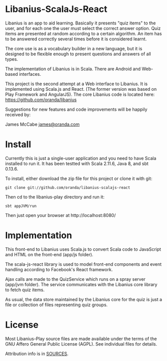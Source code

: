 Libanius-ScalaJs-React
======================

Libanius is an app to aid learning. Basically it presents "quiz items" to the user, and for each one the user must select the correct answer option. Quiz items are presented at random according to a certain algorithm. An item has to be answered correctly several times before it is considered learnt.

The core use is as a vocabulary builder in a new language, but it is designed to be flexible enough to present questions and answers of all types.

The implementation of Libanius is in Scala. There are Android and Web-based interfaces.

This project is the second attempt at a Web interface to Libanius. It is implemented using Scala.js and React. (The former version was based on Play Framework and AngularJS). The core Libanius code is located here: https://github.com/oranda/libanius

Suggestions for new features and code improvements will be happily received by:

James McCabe <james@oranda.com>


Install
=======

Currently this is just a single-user application and you need to have Scala installed to run it. 
It has been testted with Scala 2.11.6, Java 8, and sbt 0.13.6.

To install, either download the zip file for this project or clone it with git:

    git clone git://github.com/oranda/libanius-scalajs-react

Then cd to the libanius-play directory and run it:

    sbt appJVM/run

Then just open your browser at http://localhost:8080/


Implementation
==============

This front-end to Libanius uses Scala.js to convert Scala code to JavaScript and HTML on the front-end (app/js folder).

The scala-js-react library is used to model front-end components and event handling according to Facebook's React framework.

Ajax calls are made to the QuizService which runs on a spray server (app/jvm folder). The service 
communicates with the Libanius core library to fetch quiz items. 

As usual, the data store maintained by the Libanius core for the quiz is just a file or collection of 
files representing quiz groups.


License
=======

Most Libanius-Play source files are made available under the terms of the GNU Affero General Public License (AGPL).
See individual files for details.

Attribution info is in [SOURCES](SOURCES.md).

